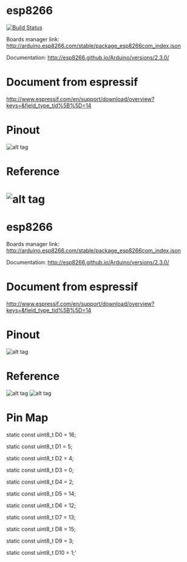 
# esp8266    
[![Build Status](https://travis-ci.org/quangthanh010290/esp8266.svg?branch=master)](https://travis-ci.org/quangthanh010290/esp8266)

Boards manager link: http://arduino.esp8266.com/stable/package_esp8266com_index.json

Documentation: http://esp8266.github.io/Arduino/versions/2.3.0/
# Document from espressif

http://www.espressif.com/en/support/download/overview?keys=&field_type_tid%5B%5D=14

# Pinout
![alt tag](https://s17.postimg.org/qvpai7mrj/esp8266_esp12e_horizontal-01.png)
# Reference

![alt tag](https://internetofhomethings.com/homethings/wp-content/uploads/2015/03/schematicNEW.jpg)
=======
# esp8266
Boards manager link: http://arduino.esp8266.com/stable/package_esp8266com_index.json

Documentation: http://esp8266.github.io/Arduino/versions/2.3.0/
# Document from espressif

http://www.espressif.com/en/support/download/overview?keys=&field_type_tid%5B%5D=14

# Pinout
![alt tag](https://s17.postimg.org/qvpai7mrj/esp8266_esp12e_horizontal-01.png)
# Reference

![alt tag](https://internetofhomethings.com/homethings/wp-content/uploads/2015/03/schematicNEW.jpg)
![alt tag](http://esp8266.ru/wp-content/uploads/scheme-full-autoprog1-1024x586.jpg)
# Pin Map

  static const uint8_t D0   = 16;

  static const uint8_t D1   = 5;

  static const uint8_t D2   = 4;

  static const uint8_t D3   = 0;

  static const uint8_t D4   = 2;

  static const uint8_t D5   = 14;
  
  static const uint8_t D6   = 12;
  
  static const uint8_t D7   = 13;
  
  static const uint8_t D8   = 15;
  
  static const uint8_t D9   = 3;
  
  static const uint8_t D10  = 1;'

